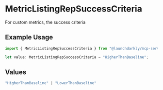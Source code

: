# MetricListingRepSuccessCriteria

For custom metrics, the success criteria

## Example Usage

```typescript
import { MetricListingRepSuccessCriteria } from "@launchdarkly/mcp-server/models/components";

let value: MetricListingRepSuccessCriteria = "HigherThanBaseline";
```

## Values

```typescript
"HigherThanBaseline" | "LowerThanBaseline"
```